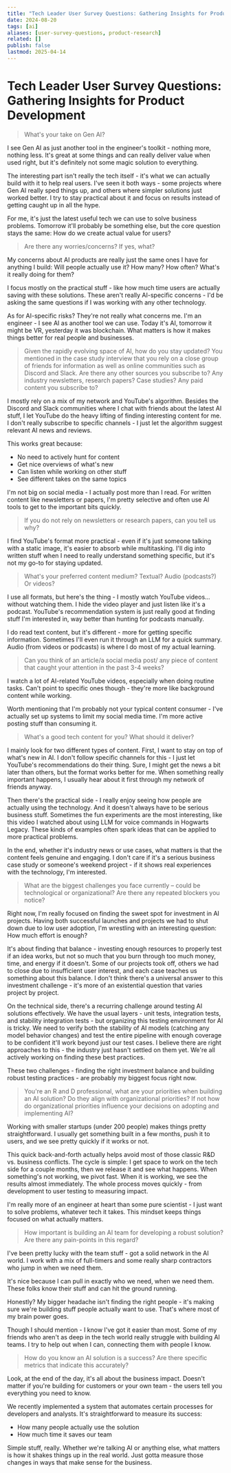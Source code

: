 ```yaml
---
title: "Tech Leader User Survey Questions: Gathering Insights for Product Development"
date: 2024-08-20
tags: [ai]
aliases: [user-survey-questions, product-research]
related: []
publish: false
lastmod: 2025-04-14
---
```


# Tech Leader User Survey Questions: Gathering Insights for Product Development

> What's your take on Gen AI?

I see Gen AI as just another tool in the engineer's toolkit - nothing more, nothing less. It's great at some things and can really deliver value when used right, but it's definitely not some magic solution to everything.

The interesting part isn't really the tech itself - it's what we can actually build with it to help real users. I've seen it both ways - some projects where Gen AI really sped things up, and others where simpler solutions just worked better. I try to stay practical about it and focus on results instead of getting caught up in all the hype.

For me, it's just the latest useful tech we can use to solve business problems. Tomorrow it'll probably be something else, but the core question stays the same: How do we create actual value for users?

> Are there any worries/concerns? If yes, what?

My concerns about AI products are really just the same ones I have for anything I build: Will people actually use it? How many? How often? What's it really doing for them?

I focus mostly on the practical stuff - like how much time users are actually saving with these solutions. These aren't really AI-specific concerns - I'd be asking the same questions if I was working with any other technology.

As for AI-specific risks? They're not really what concerns me. I'm an engineer - I see AI as another tool we can use. Today it's AI, tomorrow it might be VR, yesterday it was blockchain. What matters is how it makes things better for real people and businesses.

> Given the rapidly evolving space of AI, how do you stay updated? You mentioned in the case study interview that you rely on a close group of friends for information as well as online communities such as Discord and Slack. Are there any other sources you subscribe to? Any industry newsletters, research papers? Case studies? Any paid content you subscribe to? 

I mostly rely on a mix of my network and YouTube's algorithm. Besides the Discord and Slack communities where I chat with friends about the latest AI stuff, I let YouTube do the heavy lifting of finding interesting content for me. I don't really subscribe to specific channels - I just let the algorithm suggest relevant AI news and reviews.

This works great because:
- No need to actively hunt for content
- Get nice overviews of what's new
- Can listen while working on other stuff
- See different takes on the same topics

I'm not big on social media - I actually post more than I read. For written content like newsletters or papers, I'm pretty selective and often use AI tools to get to the important bits quickly.

> If you do not rely on newsletters or research papers, can you tell us why?

I find YouTube's format more practical - even if it's just someone talking with a static image, it's easier to absorb while multitasking. I'll dig into written stuff when I need to really understand something specific, but it's not my go-to for staying updated.

> What's your preferred content medium? Textual? Audio (podcasts?) Or videos?

I use all formats, but here's the thing - I mostly watch YouTube videos... without watching them. I hide the video player and just listen like it's a podcast. YouTube's recommendation system is just really good at finding stuff I'm interested in, way better than hunting for podcasts manually.

I do read text content, but it's different - more for getting specific information. Sometimes I'll even run it through an LLM for a quick summary. Audio (from videos or podcasts) is where I do most of my actual learning.

> Can you think of an article/a social media post/ any piece of content that caught your attention in the past 3-4 weeks?

I watch a lot of AI-related YouTube videos, especially when doing routine tasks. Can't point to specific ones though - they're more like background content while working.

Worth mentioning that I'm probably not your typical content consumer - I've actually set up systems to limit my social media time. I'm more active posting stuff than consuming it.

> What's a good tech content for you? What should it deliver?

I mainly look for two different types of content. First, I want to stay on top of what's new in AI. I don't follow specific channels for this - I just let YouTube's recommendations do their thing. Sure, I might get the news a bit later than others, but the format works better for me. When something really important happens, I usually hear about it first through my network of friends anyway.

Then there's the practical side - I really enjoy seeing how people are actually using the technology. And it doesn't always have to be serious business stuff. Sometimes the fun experiments are the most interesting, like this video I watched about using LLM for voice commands in Hogwarts Legacy. These kinds of examples often spark ideas that can be applied to more practical problems.

In the end, whether it's industry news or use cases, what matters is that the content feels genuine and engaging. I don't care if it's a serious business case study or someone's weekend project - if it shows real experiences with the technology, I'm interested.

> What are the biggest challenges you face currently – could be technological or organizational? Are there any repeated blockers you notice?

Right now, I'm really focused on finding the sweet spot for investment in AI projects. Having both successful launches and projects we had to shut down due to low user adoption, I'm wrestling with an interesting question: How much effort is enough?

It's about finding that balance - investing enough resources to properly test if an idea works, but not so much that you burn through too much money, time, and energy if it doesn't. Some of our projects took off, others we had to close due to insufficient user interest, and each case teaches us something about this balance. I don't think there's a universal answer to this investment challenge - it's more of an existential question that varies project by project.

On the technical side, there's a recurring challenge around testing AI solutions effectively. We have the usual layers - unit tests, integration tests, and stability integration tests - but organizing this testing environment for AI is tricky. We need to verify both the stability of AI models (catching any model behavior changes) and test the entire pipeline with enough coverage to be confident it'll work beyond just our test cases. I believe there are right approaches to this - the industry just hasn't settled on them yet. We're all actively working on finding these best practices.

These two challenges - finding the right investment balance and building robust testing practices - are probably my biggest focus right now.

> You're an R and D professional, what are your priorities when building an AI solution? Do they align with organizational priorities? If not how do organizational priorities influence your decisions on adopting and implementing AI?

Working with smaller startups (under 200 people) makes things pretty straightforward. I usually get something built in a few months, push it to users, and we see pretty quickly if it works or not.

This quick back-and-forth actually helps avoid most of those classic R&D vs. business conflicts. The cycle is simple: I get space to work on the tech side for a couple months, then we release it and see what happens. When something's not working, we pivot fast. When it is working, we see the results almost immediately. The whole process moves quickly - from development to user testing to measuring impact.

I'm really more of an engineer at heart than some pure scientist - I just want to solve problems, whatever tech it takes. This mindset keeps things focused on what actually matters.

> How important is building an AI team for developing a robust solution? Are there any pain-points in this regard?

I've been pretty lucky with the team stuff - got a solid network in the AI world. I work with a mix of full-timers and some really sharp contractors who jump in when we need them.

It's nice because I can pull in exactly who we need, when we need them. These folks know their stuff and can hit the ground running.

Honestly? My bigger headache isn't finding the right people - it's making sure we're building stuff people actually want to use. That's where most of my brain power goes.

Though I should mention - I know I've got it easier than most. Some of my friends who aren't as deep in the tech world really struggle with building AI teams. I try to help out when I can, connecting them with people I know.

> How do you know an AI solution is a success? Are there specific metrics that indicate this accurately?

Look, at the end of the day, it's all about the business impact. Doesn't matter if you're building for customers or your own team - the users tell you everything you need to know.

We recently implemented a system that automates certain processes for developers and analysts. It's straightforward to measure its success:
- How many people actually use the solution
- How much time it saves our team

Simple stuff, really. Whether we're talking AI or anything else, what matters is how it shakes things up in the real world. Just gotta measure those changes in ways that make sense for the business.
